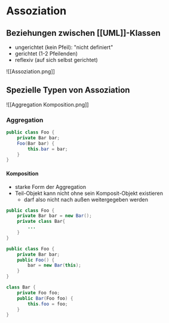 # Assoziation
## Beziehungen zwischen [[UML]]-Klassen
- ungerichtet (kein Pfeil): "nicht definiert"
- gerichtet (1-2 Pfeilenden)
- reflexiv (auf sich selbst gerichtet)

![[Assoziation.png]]

## Spezielle Typen von Assoziation

![[Aggregation Komposition.png]]

### Aggregation
```java
public class Foo {
	private Bar bar;
	Foo(Bar bar) {
		this.bar = bar;
	}
}
```

#### Komposition
- starke Form der Aggregation
- Teil-Objekt kann nicht ohne sein Komposit-Objekt existieren
	- darf also nicht nach außen weitergegeben werden

```java
public class Foo {
	private Bar bar = new Bar();
	private class Bar{
		...
	}
}
```

```java
public class Foo {
	private Bar bar;
	public Foo() {
		bar = new Bar(this);
	}
}

class Bar {
	private Foo foo;
	public Bar(Foo foo) {
		this.foo = foo;
	}
}
```
